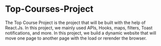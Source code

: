 # Top-Courses-Project
The Top Course Project is the project that will be built with the help of React.Js. In this project, we mainly used APIs, Hooks, maps, filters, Toast notifications, and more. In this project, we build a dynamic website that will move one page to another page with the load or rerender the browser.
